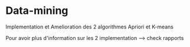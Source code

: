 # Data-mining
Implementation et Amelioration des 2 algorithmes Apriori et K-means

Pour avoir plus d'information sur les 2 implementation --> check rapports
